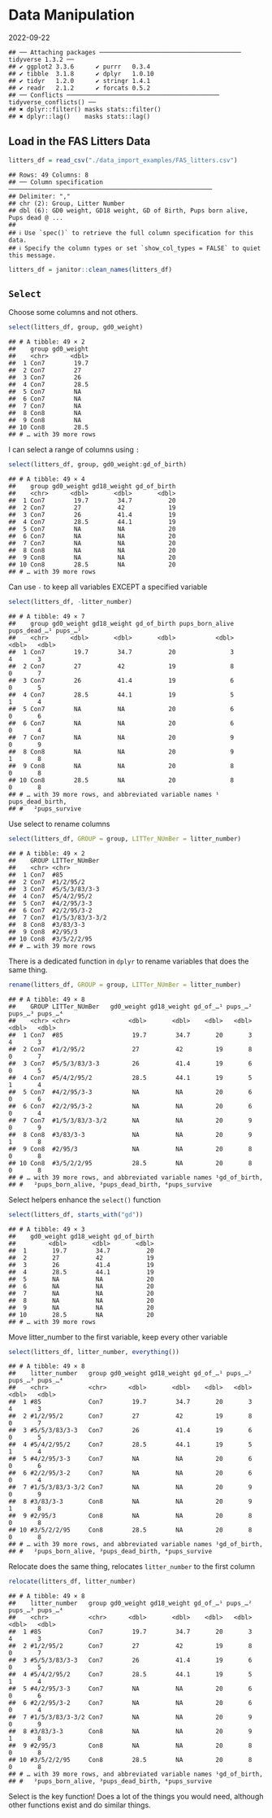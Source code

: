 Data Manipulation
================
2022-09-22

    ## ── Attaching packages ─────────────────────────────────────── tidyverse 1.3.2 ──
    ## ✔ ggplot2 3.3.6      ✔ purrr   0.3.4 
    ## ✔ tibble  3.1.8      ✔ dplyr   1.0.10
    ## ✔ tidyr   1.2.0      ✔ stringr 1.4.1 
    ## ✔ readr   2.1.2      ✔ forcats 0.5.2 
    ## ── Conflicts ────────────────────────────────────────── tidyverse_conflicts() ──
    ## ✖ dplyr::filter() masks stats::filter()
    ## ✖ dplyr::lag()    masks stats::lag()

## Load in the FAS Litters Data

``` r
litters_df = read_csv("./data_import_examples/FAS_litters.csv")
```

    ## Rows: 49 Columns: 8
    ## ── Column specification ────────────────────────────────────────────────────────
    ## Delimiter: ","
    ## chr (2): Group, Litter Number
    ## dbl (6): GD0 weight, GD18 weight, GD of Birth, Pups born alive, Pups dead @ ...
    ## 
    ## ℹ Use `spec()` to retrieve the full column specification for this data.
    ## ℹ Specify the column types or set `show_col_types = FALSE` to quiet this message.

``` r
litters_df = janitor::clean_names(litters_df)
```

## `Select`

Choose some columns and not others.

``` r
select(litters_df, group, gd0_weight)
```

    ## # A tibble: 49 × 2
    ##    group gd0_weight
    ##    <chr>      <dbl>
    ##  1 Con7        19.7
    ##  2 Con7        27  
    ##  3 Con7        26  
    ##  4 Con7        28.5
    ##  5 Con7        NA  
    ##  6 Con7        NA  
    ##  7 Con7        NA  
    ##  8 Con8        NA  
    ##  9 Con8        NA  
    ## 10 Con8        28.5
    ## # … with 39 more rows

I can select a range of columns using `:`

``` r
select(litters_df, group, gd0_weight:gd_of_birth)
```

    ## # A tibble: 49 × 4
    ##    group gd0_weight gd18_weight gd_of_birth
    ##    <chr>      <dbl>       <dbl>       <dbl>
    ##  1 Con7        19.7        34.7          20
    ##  2 Con7        27          42            19
    ##  3 Con7        26          41.4          19
    ##  4 Con7        28.5        44.1          19
    ##  5 Con7        NA          NA            20
    ##  6 Con7        NA          NA            20
    ##  7 Con7        NA          NA            20
    ##  8 Con8        NA          NA            20
    ##  9 Con8        NA          NA            20
    ## 10 Con8        28.5        NA            20
    ## # … with 39 more rows

Can use `-` to keep all variables EXCEPT a specified variable

``` r
select(litters_df, -litter_number)
```

    ## # A tibble: 49 × 7
    ##    group gd0_weight gd18_weight gd_of_birth pups_born_alive pups_dead_…¹ pups_…²
    ##    <chr>      <dbl>       <dbl>       <dbl>           <dbl>        <dbl>   <dbl>
    ##  1 Con7        19.7        34.7          20               3            4       3
    ##  2 Con7        27          42            19               8            0       7
    ##  3 Con7        26          41.4          19               6            0       5
    ##  4 Con7        28.5        44.1          19               5            1       4
    ##  5 Con7        NA          NA            20               6            0       6
    ##  6 Con7        NA          NA            20               6            0       4
    ##  7 Con7        NA          NA            20               9            0       9
    ##  8 Con8        NA          NA            20               9            1       8
    ##  9 Con8        NA          NA            20               8            0       8
    ## 10 Con8        28.5        NA            20               8            0       8
    ## # … with 39 more rows, and abbreviated variable names ¹​pups_dead_birth,
    ## #   ²​pups_survive

Use select to rename columns

``` r
select(litters_df, GROUP = group, LITTer_NUmBer = litter_number)
```

    ## # A tibble: 49 × 2
    ##    GROUP LITTer_NUmBer  
    ##    <chr> <chr>          
    ##  1 Con7  #85            
    ##  2 Con7  #1/2/95/2      
    ##  3 Con7  #5/5/3/83/3-3  
    ##  4 Con7  #5/4/2/95/2    
    ##  5 Con7  #4/2/95/3-3    
    ##  6 Con7  #2/2/95/3-2    
    ##  7 Con7  #1/5/3/83/3-3/2
    ##  8 Con8  #3/83/3-3      
    ##  9 Con8  #2/95/3        
    ## 10 Con8  #3/5/2/2/95    
    ## # … with 39 more rows

There is a dedicated function in `dplyr` to rename variables that does
the same thing.

``` r
rename(litters_df, GROUP = group, LITTer_NUmBer = litter_number)
```

    ## # A tibble: 49 × 8
    ##    GROUP LITTer_NUmBer   gd0_weight gd18_weight gd_of_…¹ pups_…² pups_…³ pups_…⁴
    ##    <chr> <chr>                <dbl>       <dbl>    <dbl>   <dbl>   <dbl>   <dbl>
    ##  1 Con7  #85                   19.7        34.7       20       3       4       3
    ##  2 Con7  #1/2/95/2             27          42         19       8       0       7
    ##  3 Con7  #5/5/3/83/3-3         26          41.4       19       6       0       5
    ##  4 Con7  #5/4/2/95/2           28.5        44.1       19       5       1       4
    ##  5 Con7  #4/2/95/3-3           NA          NA         20       6       0       6
    ##  6 Con7  #2/2/95/3-2           NA          NA         20       6       0       4
    ##  7 Con7  #1/5/3/83/3-3/2       NA          NA         20       9       0       9
    ##  8 Con8  #3/83/3-3             NA          NA         20       9       1       8
    ##  9 Con8  #2/95/3               NA          NA         20       8       0       8
    ## 10 Con8  #3/5/2/2/95           28.5        NA         20       8       0       8
    ## # … with 39 more rows, and abbreviated variable names ¹​gd_of_birth,
    ## #   ²​pups_born_alive, ³​pups_dead_birth, ⁴​pups_survive

Select helpers enhance the `select()` function

``` r
select(litters_df, starts_with("gd"))
```

    ## # A tibble: 49 × 3
    ##    gd0_weight gd18_weight gd_of_birth
    ##         <dbl>       <dbl>       <dbl>
    ##  1       19.7        34.7          20
    ##  2       27          42            19
    ##  3       26          41.4          19
    ##  4       28.5        44.1          19
    ##  5       NA          NA            20
    ##  6       NA          NA            20
    ##  7       NA          NA            20
    ##  8       NA          NA            20
    ##  9       NA          NA            20
    ## 10       28.5        NA            20
    ## # … with 39 more rows

Move litter_number to the first variable, keep every other variable

``` r
select(litters_df, litter_number, everything())
```

    ## # A tibble: 49 × 8
    ##    litter_number   group gd0_weight gd18_weight gd_of_…¹ pups_…² pups_…³ pups_…⁴
    ##    <chr>           <chr>      <dbl>       <dbl>    <dbl>   <dbl>   <dbl>   <dbl>
    ##  1 #85             Con7        19.7        34.7       20       3       4       3
    ##  2 #1/2/95/2       Con7        27          42         19       8       0       7
    ##  3 #5/5/3/83/3-3   Con7        26          41.4       19       6       0       5
    ##  4 #5/4/2/95/2     Con7        28.5        44.1       19       5       1       4
    ##  5 #4/2/95/3-3     Con7        NA          NA         20       6       0       6
    ##  6 #2/2/95/3-2     Con7        NA          NA         20       6       0       4
    ##  7 #1/5/3/83/3-3/2 Con7        NA          NA         20       9       0       9
    ##  8 #3/83/3-3       Con8        NA          NA         20       9       1       8
    ##  9 #2/95/3         Con8        NA          NA         20       8       0       8
    ## 10 #3/5/2/2/95     Con8        28.5        NA         20       8       0       8
    ## # … with 39 more rows, and abbreviated variable names ¹​gd_of_birth,
    ## #   ²​pups_born_alive, ³​pups_dead_birth, ⁴​pups_survive

Relocate does the same thing, relocates `litter_number` to the first
column

``` r
relocate(litters_df, litter_number)
```

    ## # A tibble: 49 × 8
    ##    litter_number   group gd0_weight gd18_weight gd_of_…¹ pups_…² pups_…³ pups_…⁴
    ##    <chr>           <chr>      <dbl>       <dbl>    <dbl>   <dbl>   <dbl>   <dbl>
    ##  1 #85             Con7        19.7        34.7       20       3       4       3
    ##  2 #1/2/95/2       Con7        27          42         19       8       0       7
    ##  3 #5/5/3/83/3-3   Con7        26          41.4       19       6       0       5
    ##  4 #5/4/2/95/2     Con7        28.5        44.1       19       5       1       4
    ##  5 #4/2/95/3-3     Con7        NA          NA         20       6       0       6
    ##  6 #2/2/95/3-2     Con7        NA          NA         20       6       0       4
    ##  7 #1/5/3/83/3-3/2 Con7        NA          NA         20       9       0       9
    ##  8 #3/83/3-3       Con8        NA          NA         20       9       1       8
    ##  9 #2/95/3         Con8        NA          NA         20       8       0       8
    ## 10 #3/5/2/2/95     Con8        28.5        NA         20       8       0       8
    ## # … with 39 more rows, and abbreviated variable names ¹​gd_of_birth,
    ## #   ²​pups_born_alive, ³​pups_dead_birth, ⁴​pups_survive

Select is the key function! Does a lot of the things you would need,
although other functions exist and do similar things.

